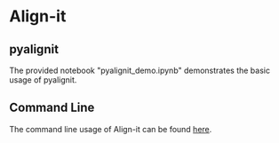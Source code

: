# Align-it

## pyalignit
The provided notebook "pyalignit_demo.ipynb" demonstrates the basic usage of pyalignit.

## Command Line
The command line usage of Align-it can be found [here](http://silicos-it.be.s3-website-eu-west-1.amazonaws.com/software/align-it/1.0.4/align-it.html).


